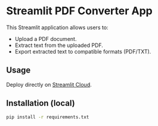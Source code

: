 # Streamlit PDF Converter App

This Streamlit application allows users to:

- Upload a PDF document.
- Extract text from the uploaded PDF.
- Export extracted text to compatible formats (PDF/TXT).

## Usage

Deploy directly on [Streamlit Cloud](https://streamlit.io/cloud).

## Installation (local)

```bash
pip install -r requirements.txt
